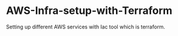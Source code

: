 # AWS-Infra-setup-with-Terraform
Setting up different AWS services with Iac tool which is terraform.
